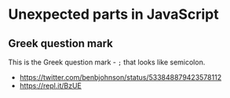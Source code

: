 # Unexpected parts in JavaScript

## Greek question mark

This is the Greek question mark - `;` that looks like semicolon.

+ https://twitter.com/benbjohnson/status/533848879423578112
+ https://repl.it/BzUE

